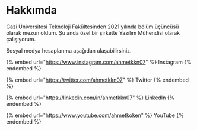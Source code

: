 # Hakkımda

Gazi Üniversitesi Teknoloji Fakültesinden 2021 yılında bölüm üçüncüsü olarak mezun oldum. Şu anda özel bir şirkette Yazılım Mühendisi olarak çalışıyorum.

Sosyal medya hesaplarıma aşağıdan ulaşabilirsiniz.

{% embed url="https://www.instagram.com/ahmetkkn07" %}
Instagram
{% endembed %}

{% embed url="https://twitter.com/ahmetkkn07" %}
Twitter
{% endembed %}

{% embed url="https://linkedin.com/in/ahmetkkn07" %}
LinkedIn
{% endembed %}

{% embed url="https://www.youtube.com/ahmetkoken" %}
YouTube
{% endembed %}
